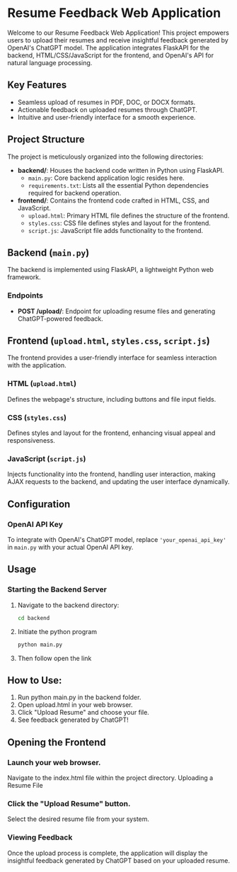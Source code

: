 # Resume Feedback Web Application

Welcome to our Resume Feedback Web Application! This project empowers users to upload their resumes and receive insightful feedback generated by OpenAI's ChatGPT model. The application integrates FlaskAPI for the backend, HTML/CSS/JavaScript for the frontend, and OpenAI's API for natural language processing.

## Key Features

- Seamless upload of resumes in PDF, DOC, or DOCX formats.
- Actionable feedback on uploaded resumes through ChatGPT.
- Intuitive and user-friendly interface for a smooth experience.

## Project Structure

The project is meticulously organized into the following directories:

- **backend/**: Houses the backend code written in Python using FlaskAPI.
  - `main.py`: Core backend application logic resides here.
  - `requirements.txt`: Lists all the essential Python dependencies required for backend operation.
- **frontend/**: Contains the frontend code crafted in HTML, CSS, and JavaScript.
  - `upload.html`: Primary HTML file defines the structure of the frontend.
  - `styles.css`: CSS file defines styles and layout for the frontend.
  - `script.js`: JavaScript file adds functionality to the frontend.

## Backend (`main.py`)

The backend is implemented using FlaskAPI, a lightweight Python web framework.

### Endpoints

- **POST /upload/**: Endpoint for uploading resume files and generating ChatGPT-powered feedback.

## Frontend (`upload.html`, `styles.css`, `script.js`)

The frontend provides a user-friendly interface for seamless interaction with the application.

### HTML (`upload.html`)

Defines the webpage's structure, including buttons and file input fields.

### CSS (`styles.css`)

Defines styles and layout for the frontend, enhancing visual appeal and responsiveness.

### JavaScript (`script.js`)

Injects functionality into the frontend, handling user interaction, making AJAX requests to the backend, and updating the user interface dynamically.

## Configuration

### OpenAI API Key

To integrate with OpenAI's ChatGPT model, replace `'your_openai_api_key'` in `main.py` with your actual OpenAI API key.

## Usage

### Starting the Backend Server

1. Navigate to the backend directory:
   ```bash
   cd backend
2. Initiate the python program
    ```python
    python main.py
3. Then follow open the link

## How to Use:

1. Run python main.py in the backend folder.
2. Open upload.html in your web browser.
3. Click "Upload Resume" and choose your file.
4. See feedback generated by ChatGPT!

## Opening the Frontend

### Launch your web browser.
Navigate to the index.html file within the project directory.
Uploading a Resume File
### Click the "Upload Resume" button.
Select the desired resume file from your system.
### Viewing Feedback
Once the upload process is complete, the application will display the insightful feedback generated by ChatGPT based on your uploaded resume.

